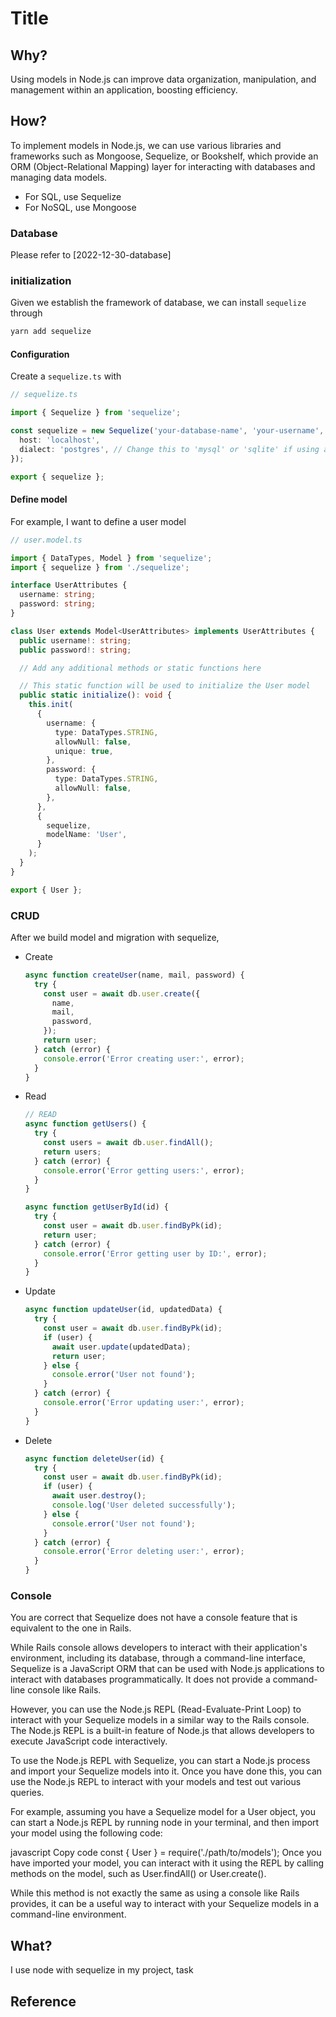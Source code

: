 # Title

## Why?

Using models in Node.js can improve data organization, manipulation, and management within an application, boosting efficiency.

## How?

To implement models in Node.js, we can use various libraries and frameworks such as Mongoose, Sequelize, or Bookshelf, which provide an ORM (Object-Relational Mapping) layer for interacting with databases and managing data models.

* For SQL, use Sequelize
* For NoSQL, use Mongoose

### Database

Please refer to [2022-12-30-database]

### initialization

Given we establish the framework of database, we can install `sequelize` through

```bash
yarn add sequelize
```

#### Configuration

Create a `sequelize.ts` with

```ts
// sequelize.ts

import { Sequelize } from 'sequelize';

const sequelize = new Sequelize('your-database-name', 'your-username', 'your-password', {
  host: 'localhost',
  dialect: 'postgres', // Change this to 'mysql' or 'sqlite' if using a different database
});

export { sequelize };
```

#### Define model

For example, I want to define a user model

```ts
// user.model.ts

import { DataTypes, Model } from 'sequelize';
import { sequelize } from './sequelize';

interface UserAttributes {
  username: string;
  password: string;
}

class User extends Model<UserAttributes> implements UserAttributes {
  public username!: string;
  public password!: string;

  // Add any additional methods or static functions here

  // This static function will be used to initialize the User model
  public static initialize(): void {
    this.init(
      {
        username: {
          type: DataTypes.STRING,
          allowNull: false,
          unique: true,
        },
        password: {
          type: DataTypes.STRING,
          allowNull: false,
        },
      },
      {
        sequelize,
        modelName: 'User',
      }
    );
  }
}

export { User };
```

### CRUD

After we build model and migration with sequelize,

* Create
  ```javascript
  async function createUser(name, mail, password) {
    try {
      const user = await db.user.create({
        name,
        mail,
        password,
      });
      return user;
    } catch (error) {
      console.error('Error creating user:', error);
    }
  }
  ```
* Read
  ```javascript
  // READ
  async function getUsers() {
    try {
      const users = await db.user.findAll();
      return users;
    } catch (error) {
      console.error('Error getting users:', error);
    }
  }

  async function getUserById(id) {
    try {
      const user = await db.user.findByPk(id);
      return user;
    } catch (error) {
      console.error('Error getting user by ID:', error);
    }
  }
  ```
* Update
  ```javascript
  async function updateUser(id, updatedData) {
    try {
      const user = await db.user.findByPk(id);
      if (user) {
        await user.update(updatedData);
        return user;
      } else {
        console.error('User not found');
      }
    } catch (error) {
      console.error('Error updating user:', error);
    }
  }
  ```
* Delete
  ```javascript
  async function deleteUser(id) {
    try {
      const user = await db.user.findByPk(id);
      if (user) {
        await user.destroy();
        console.log('User deleted successfully');
      } else {
        console.error('User not found');
      }
    } catch (error) {
      console.error('Error deleting user:', error);
    }
  }
  ```

### Console

You are correct that Sequelize does not have a console feature that is equivalent to the one in Rails.

While Rails console allows developers to interact with their application's environment, including its database, through a command-line interface, Sequelize is a JavaScript ORM that can be used with Node.js applications to interact with databases programmatically. It does not provide a command-line console like Rails.

However, you can use the Node.js REPL (Read-Evaluate-Print Loop) to interact with your Sequelize models in a similar way to the Rails console. The Node.js REPL is a built-in feature of Node.js that allows developers to execute JavaScript code interactively.

To use the Node.js REPL with Sequelize, you can start a Node.js process and import your Sequelize models into it. Once you have done this, you can use the Node.js REPL to interact with your models and test out various queries.

For example, assuming you have a Sequelize model for a User object, you can start a Node.js REPL by running node in your terminal, and then import your model using the following code:

javascript
Copy code
const { User } = require('./path/to/models');
Once you have imported your model, you can interact with it using the REPL by calling methods on the model, such as User.findAll() or User.create().

While this method is not exactly the same as using a console like Rails provides, it can be a useful way to interact with your Sequelize models in a command-line environment.

## What?

I use node with sequelize in my project, task

## Reference
